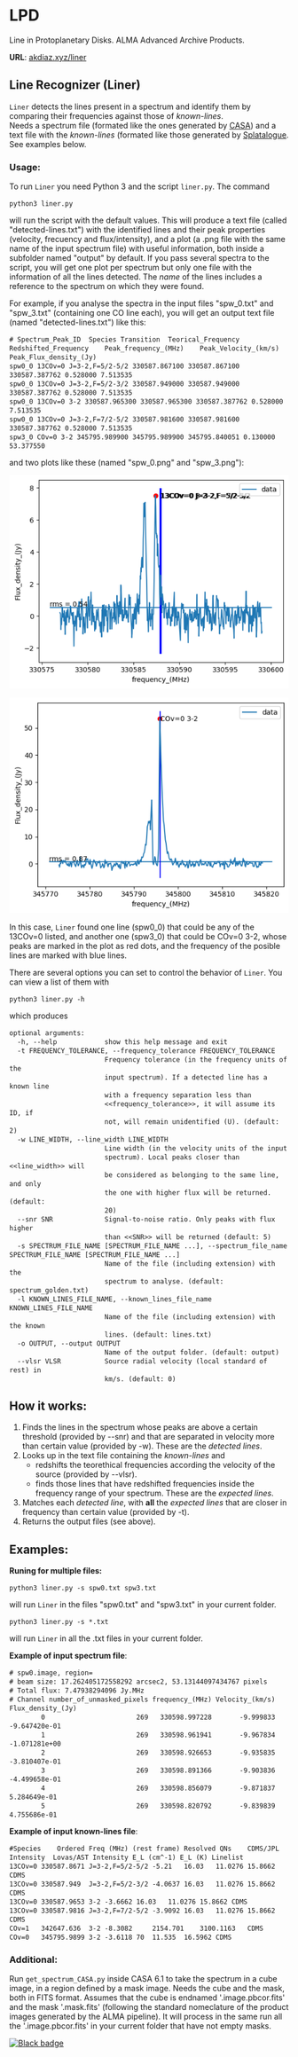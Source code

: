 # LPD
Line in Protoplanetary Disks. ALMA Advanced Archive Products.

**URL**: [akdiaz.xyz/liner](akdiaz.xyz/liner)

## Line Recognizer (Liner)
`Liner` detects the lines present in a spectrum and identify them by comparing their frequencies against those of *known-lines*.  
Needs a spectrum file (formated like the ones generated by [CASA](https://casa.nrao.edu/)) and a text file with the *known-lines* (formated like those generated by [Splatalogue](https://splatalogue.online//). See examples below.

### Usage:

To run `Liner` you need Python 3 and the script `liner.py`. The command

```
python3 liner.py
```

will run the script with the default values. This will produce a text file (called "detected-lines.txt") with the identified lines and their peak properties (velocity, frecuency and flux/intensity), and a plot (a .png file with the same name of the input spectrum file) with useful information, both inside a subfolder named "output" by default. If you pass several spectra to the script, you will get one plot per spectrum but only one file with the information of all the lines detected. The *name* of the lines includes a reference to the spectrum on which they were found.

For example, if you analyse the spectra in the input files "spw_0.txt" and "spw_3.txt" (containing one CO line each), you will get an output text file (named "detected-lines.txt") like this:

```
# Spectrum_Peak_ID	Species	Transition	Teorical_Frequency	Redshifted_Frequency	Peak_frequency_(MHz)	Peak_Velocity_(km/s)	Peak_Flux_density_(Jy)
spw0_0 13COv=0 J=3-2,F=5/2-5/2 330587.867100 330587.867100 330587.387762 0.528000 7.513535
spw0_0 13COv=0 J=3-2,F=5/2-3/2 330587.949000 330587.949000 330587.387762 0.528000 7.513535
spw0_0 13COv=0 3-2 330587.965300 330587.965300 330587.387762 0.528000 7.513535
spw0_0 13COv=0 J=3-2,F=7/2-5/2 330587.981600 330587.981600 330587.387762 0.528000 7.513535
spw3_0 COv=0 3-2 345795.989900 345795.989900 345795.840051 0.130000 53.377550
```
and two plots like these (named "spw_0.png" and "spw_3.png"):

![spw_0](https://github.com/akdiaz/LPD/blob/main/Help/spw0.png "spw_0")

![spw_3](https://github.com/akdiaz/LPD/blob/main/Help/spw3.png "spw_3")

In this case, `Liner` found one line (spw0_0) that could be any of the 13COv=0 listed, and another one (spw3_0) that could be COv=0 3-2, whose peaks are marked in the plot as red dots, and the frequency of the posible lines are marked with blue lines.

There are several options you can set to control the behavior of `Liner`. You can view a list of them with

```
python3 liner.py -h
```
which produces

```
optional arguments:
  -h, --help            show this help message and exit
  -t FREQUENCY_TOLERANCE, --frequency_tolerance FREQUENCY_TOLERANCE
                        Frequency tolerance (in the frequency units of the
                        input spectrum). If a detected line has a known line
                        with a frequency separation less than
                        <<frequency_tolerance>>, it will assume its ID, if
                        not, will remain unidentified (U). (default: 2)
  -w LINE_WIDTH, --line_width LINE_WIDTH
                        Line width (in the velocity units of the input
                        spectrum). Local peaks closer than <<line_width>> will
                        be considered as belonging to the same line, and only
                        the one with higher flux will be returned. (default:
                        20)
  --snr SNR             Signal-to-noise ratio. Only peaks with flux higher
                        than <<SNR>> will be returned (default: 5)
  -s SPECTRUM_FILE_NAME [SPECTRUM_FILE_NAME ...], --spectrum_file_name SPECTRUM_FILE_NAME [SPECTRUM_FILE_NAME ...]
                        Name of the file (including extension) with the
                        spectrum to analyse. (default: spectrum_golden.txt)
  -l KNOWN_LINES_FILE_NAME, --known_lines_file_name KNOWN_LINES_FILE_NAME
                        Name of the file (including extension) with the known
                        lines. (default: lines.txt)
  -o OUTPUT, --output OUTPUT
                        Name of the output folder. (default: output)
  --vlsr VLSR           Source radial velocity (local standard of rest) in
                        km/s. (default: 0)
```

## How it works:
1. Finds the lines in the spectrum whose peaks are above a certain threshold (provided by --snr) and that are separated in velocity more than certain value (provided by -w). These are the *detected lines*.
3. Looks up in the text file containing the *known-lines* and
   - redshifts the teorethical frequencies according the velocity of the source (provided by --vlsr).
   - finds those lines that have redshifted frequencies inside the frequency range of your spectrum. These are the *expected lines*. 
4. Matches each *detected line*, with **all** the *expected lines* that are closer in frequency than certain value (provided by -t).
5. Returns the output files (see above).

## Examples:

**Runing for multiple files:**
```
python3 liner.py -s spw0.txt spw3.txt 
```
will run `Liner` in the files "spw0.txt" and "spw3.txt" in your current folder.

```
python3 liner.py -s *.txt 
```
will run `Liner` in all the .txt files in your current folder.

**Example of input spectrum file**:
```
# spw0.image, region=
# beam size: 17.262405172558292 arcsec2, 53.13144097434767 pixels
# Total flux: 7.47938294096 Jy.MHz
# Channel number_of_unmasked_pixels frequency_(MHz) Velocity_(km/s) Flux_density_(Jy)
        0                       269   330598.997228       -9.999833     -9.647420e-01
        1                       269   330598.961941       -9.967834     -1.071281e+00
        2                       269   330598.926653       -9.935835     -3.810407e-01
        3                       269   330598.891366       -9.903836     -4.499658e-01
        4                       269   330598.856079       -9.871837      5.284649e-01
        5                       269   330598.820792       -9.839839      4.755686e-01       
```

**Example of input known-lines file**:
```
#Species	Ordered Freq (MHz) (rest frame)	Resolved QNs	CDMS/JPL Intensity	Lovas/AST Intensity	E_L (cm^-1)	E_L (K)	Linelist
13COv=0	330587.8671	J=3-2,F=5/2-5/2	-5.21	16.03	11.0276	15.8662	CDMS
13COv=0	330587.949	J=3-2,F=5/2-3/2	-4.0637	16.03	11.0276	15.8662	CDMS
13COv=0	330587.9653	3-2	-3.6662	16.03	11.0276	15.8662	CDMS
13COv=0	330587.9816	J=3-2,F=7/2-5/2	-3.9092	16.03	11.0276	15.8662	CDMS
COv=1	342647.636	3-2	-8.3082		2154.701	3100.1163	CDMS
COv=0	345795.9899	3-2	-3.6118	70	11.535	16.5962	CDMS
```

### Additional:
Run `get_spectrum_CASA.py` inside CASA 6.1 to take the spectrum in a cube image, in a region defined by a mask image. Needs the cube and the mask, both in FITS format. Assumes that the cube is endnamed '.image.pbcor.fits' and the mask '.mask.fits' (following the standard nomeclature of the product images generated by the ALMA pipeline). It will process in the same run all the '.image.pbcor.fits' in your current folder that have not empty masks. 

[![Black badge](https://img.shields.io/badge/code%20style-black-000000.svg)](https://github.com/psf/black)
